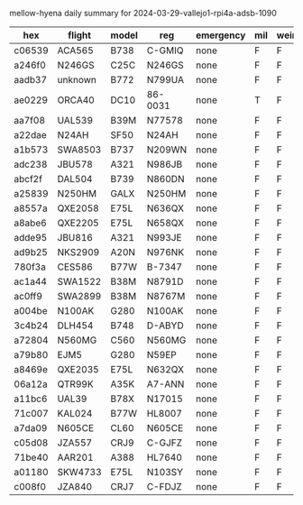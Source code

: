 mellow-hyena daily summary for 2024-03-29-vallejo1-rpi4a-adsb-1090

|hex|flight|model|reg|emergency|mil|weirdo|
|--|--|--|--|--|--|--|
|c06539|ACA565|B738|C-GMIQ|none|F|F|
|a246f0|N246GS|C25C|N246GS|none|F|F|
|aadb37|unknown|B772|N799UA|none|F|F|
|ae0229|ORCA40|DC10|86-0031|none|T|F|
|aa7f08|UAL539|B39M|N77578|none|F|F|
|a22dae|N24AH|SF50|N24AH|none|F|F|
|a1b573|SWA8503|B737|N209WN|none|F|F|
|adc238|JBU578|A321|N986JB|none|F|F|
|abcf2f|DAL504|B739|N860DN|none|F|F|
|a25839|N250HM|GALX|N250HM|none|F|F|
|a8557a|QXE2058|E75L|N636QX|none|F|F|
|a8abe6|QXE2205|E75L|N658QX|none|F|F|
|adde95|JBU816|A321|N993JE|none|F|F|
|ad9b25|NKS2909|A20N|N976NK|none|F|F|
|780f3a|CES586|B77W|B-7347|none|F|F|
|ac1a44|SWA1522|B38M|N8791D|none|F|F|
|ac0ff9|SWA2899|B38M|N8767M|none|F|F|
|a004be|N100AK|G280|N100AK|none|F|F|
|3c4b24|DLH454|B748|D-ABYD|none|F|F|
|a72804|N560MG|C560|N560MG|none|F|F|
|a79b80|EJM5|G280|N59EP|none|F|F|
|a8469e|QXE2035|E75L|N632QX|none|F|F|
|06a12a|QTR99K|A35K|A7-ANN|none|F|F|
|a11bc6|UAL39|B78X|N17015|none|F|F|
|71c007|KAL024|B77W|HL8007|none|F|F|
|a7da09|N605CE|CL60|N605CE|none|F|F|
|c05d08|JZA557|CRJ9|C-GJFZ|none|F|F|
|71be40|AAR201|A388|HL7640|none|F|F|
|a01180|SKW4733|E75L|N103SY|none|F|F|
|c008f0|JZA840|CRJ7|C-FDJZ|none|F|F|

